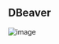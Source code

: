 ## DBeaver
![image](https://github.com/user-attachments/assets/feda3eb6-bc41-48be-9efc-c501e66f32cf)

